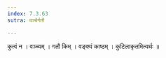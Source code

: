 ```yaml
---
index: 7.3.63
sutra: वञ्चेर्गतौ

---
```

 कुत्वं न । वञ्च्यम् । गतौ किम् । वङ्क्यं काष्ठम् । कुटिलाकृतमित्यर्थः ॥